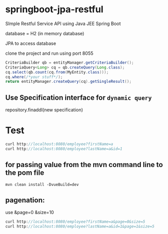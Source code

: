 # springboot-jpa-restful

SImple Restful Service API using Java JEE Spring Boot 


database = H2 (in memory database)

JPA to access database

clone the project and run using port 8055


```java
CriteriaBuilder qb = entityManager.getCriteriaBuilder();
CriteriaQuery<Long> cq = qb.createQuery(Long.class);
cq.select(qb.count(cq.from(MyEntity.class)));
cq.where(/*your stuff*/);
return entityManager.createQuery(cq).getSingleResult();
```

## Use Specification interface for `dynamic query`
 repository.finaddl(new specification<model>)

# Test
```java
curl http://localhost:8080/employee?firstName=a
curl http://localhost:8080/employee?lastName=a&id=1
```

## for passing value from the mvn command line to the pom file
```
mvn clean install -DvueBuild=dev
```


## pagenation:
use &page=0 &size=10
```java
curl http://localhost:8080/employee?firstName=a&page=0&size=5
curl http://localhost:8080/employee?lastName=a&id=1&page=1&size=5
```

